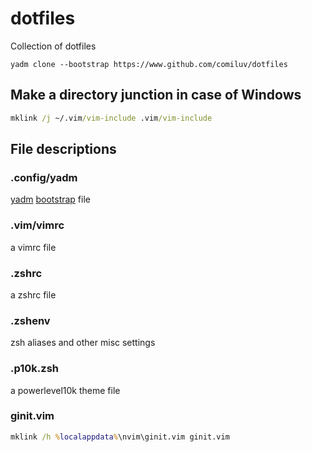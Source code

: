 # dotfiles
Collection of dotfiles

```
yadm clone --bootstrap https://www.github.com/comiluv/dotfiles
```

## Make a directory junction in case of Windows

```cmd
mklink /j ~/.vim/vim-include .vim/vim-include
```

## File descriptions
### .config/yadm
[yadm](yadm.io) [bootstrap](https://yadm.io/docs/bootstrap) file
### .vim/vimrc
a vimrc file
### .zshrc
a zshrc file
### .zshenv
zsh aliases and other misc settings
### .p10k.zsh
a powerlevel10k theme file
### ginit.vim
```cmd
mklink /h %localappdata%\nvim\ginit.vim ginit.vim
```
